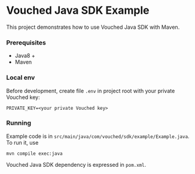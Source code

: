 # Vouched Java SDK Example

This project demonstrates how to use Vouched Java SDK with Maven. 

### Prerequisites

- Java8 +
- Maven

### Local env

Before development, create file `.env` in project root with your private Vouched key:
```
PRIVATE_KEY=<your private Vouched key>
```

### Running

Example code is in `src/main/java/com/vouched/sdk/example/Example.java`. To run it, use

```
mvn compile exec:java
```

Vouched Java SDK dependency is expressed in `pom.xml`.